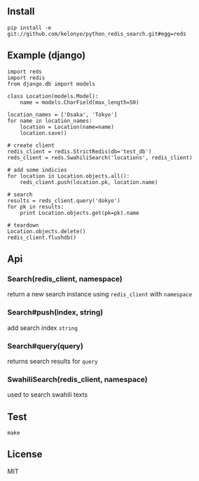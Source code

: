 
## Install


```
pip install -e git://github.com/kelonye/python_redis_search.git#egg=reds
```

## Example (django)

```
import reds
import redis
from django.db import models

class Location(models.Model):
    name = models.CharField(max_length=50)

location_names = ['Osaka', 'Tokyo']
for name in location_names:
    location = Location(name=name)
    location.save()

# create client
redis_client = redis.StrictRedis(db='test_db')
reds_client = reds.SwahiliSearch('locations', redis_client)

# add some indicies
for location in Location.objects.all():
    reds_client.push(location.pk, location.name)

# search
results = reds_client.query('dokyo')
for pk in results:
    print Location.objects.get(pk=pk).name

# teardown
Location.objects.delete()
redis_client.flushdb()

```

## Api

### Search(redis_client, namespace)
  return a new search instance using `redis_client` with `namespace`

### Search#push(index, string)
  add search index `string`

### Search#query(query)
  returns search results for `query`

### SwahiliSearch(redis_client, namespace)
  used to search swahili texts

## Test

```
make
```

## License

MIT
